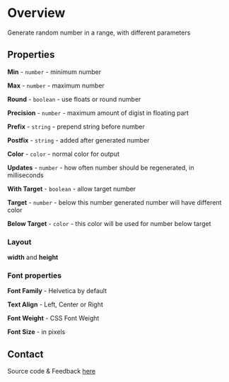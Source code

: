 # Overview
Generate random number in a range, with different parameters

## Properties

**Min** -  `number` - minimum number

**Max** -  `number`  - maximum number

**Round** -  `boolean` - use floats or round number

**Precision** -  `number` - maximum amount of digist in floating part

**Prefix** -  `string` - prepend string before number

**Postfix** -  `string` - added after generated number

**Color** -  `color` - normal color for output

**Updates** -  `number` - how often number should be regenerated, in milliseconds

**With Target** -  `boolean` - allow target number

**Target** -  `number` - below this number generated number will have different color

**Below Target** -  `color` - this color will be used for number below target 

### Layout
**width** and  **height**


### Font properties

**Font Family** -  Helvetica by default

**Text Align** - Left, Center or Right

**Font Weight** -  CSS Font Weight

**Font Size** -  in pixels

## Contact

Source code & Feedback [here](https://gist.github.com/asci/0e8dacad526c51b6de4dfc080eceadee)
